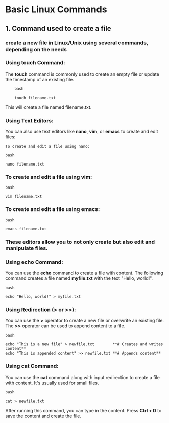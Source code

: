 # Basic Linux Commands

## 1. Command used to create a file

### create a new file in Linux/Unix using several commands, depending on the needs

### Using touch Command:

The **touch** command is commonly used to create an empty file or update the timestamp of an existing file.

        bash

    	touch filename.txt

This will create a file named filename.txt.

### Using Text Editors:

You can also use text editors like **nano**, **vim**, or **emacs** to create and edit files:

    To create and edit a file using nano:

    bash

    nano filename.txt

### To create and edit a file using vim:

    bash

    vim filename.txt

### To create and edit a file using emacs:

    bash

    emacs filename.txt

### These editors allow you to not only create but also edit and manipulate files.

### Using echo Command:

You can use the **echo** command to create a file with content. 
The following command creates a file named **myfile.txt** with the text "Hello, world!".

    bash

    echo "Hello, world!" > myfile.txt

### Using Redirection (> or >>):

You can use the **>** operator to create a new file or overwrite an existing file. 
The **>>** operator can be used to append content to a file.

    bash

    echo "This is a new file" > newfile.txt        **# Creates and writes content**
    echo "This is appended content" >> newfile.txt **# Appends content**

### Using cat Command:

You can use the **cat** command along with input redirection to create a file with content. 
It's usually used for small files.

    bash

    cat > newfile.txt

After running this command, you can type in the content. Press **Ctrl + D** to save the content and create the file.






